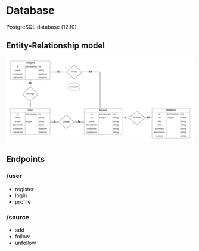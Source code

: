 # Database

PostgreSQL database (12.10)

## Entity-Relationship model

![ER model](img/er_model.jpeg "ER model")

## Endpoints

### /user

- register
- login
- profile

### /source

- add
- follow
- unfollow